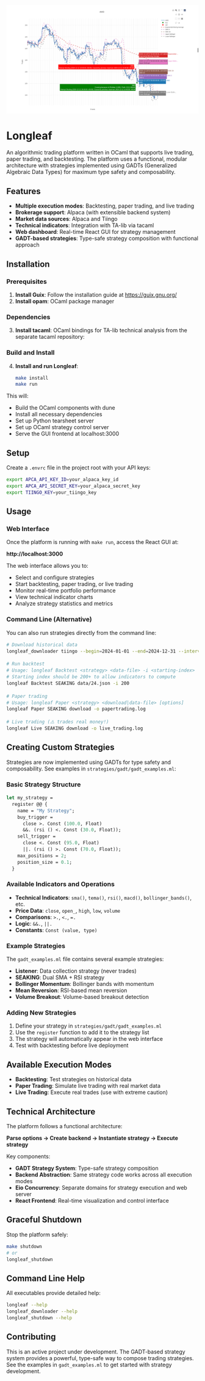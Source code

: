 ![Longleaf](static/screenshot.png)

# Longleaf

An algorithmic trading platform written in OCaml that supports live trading, paper trading, and backtesting. The platform uses a functional, modular architecture with strategies implemented using GADTs (Generalized Algebraic Data Types) for maximum type safety and composability.

## Features

- **Multiple execution modes**: Backtesting, paper trading, and live trading
- **Brokerage support**: Alpaca (with extensible backend system)
- **Market data sources**: Alpaca and Tiingo
- **Technical indicators**: Integration with TA-lib via tacaml
- **Web dashboard**: Real-time React GUI for strategy management
- **GADT-based strategies**: Type-safe strategy composition with functional approach

## Installation

### Prerequisites

1. **Install Guix**: Follow the installation guide at https://guix.gnu.org/
2. **Install opam**: OCaml package manager

### Dependencies

3. **Install tacaml**: OCaml bindings for TA-lib technical analysis from the separate tacaml repository:

### Build and Install

4. **Install and run Longleaf**:
   ```bash
   make install
   make run
   ```

This will:
- Build the OCaml components with dune
- Install all necessary dependencies
- Set up Python tearsheet server
- Set up OCaml strategy control server
- Serve the GUI frontend at localhost:3000

## Setup

Create a `.envrc` file in the project root with your API keys:

```bash
export APCA_API_KEY_ID=your_alpaca_key_id
export APCA_API_SECRET_KEY=your_alpaca_secret_key
export TIINGO_KEY=your_tiingo_key
```

## Usage

### Web Interface

Once the platform is running with `make run`, access the React GUI at:

**http://localhost:3000**

The web interface allows you to:
- Select and configure strategies
- Start backtesting, paper trading, or live trading
- Monitor real-time portfolio performance
- View technical indicator charts
- Analyze strategy statistics and metrics

### Command Line (Alternative)

You can also run strategies directly from the command line:

```bash
# Download historical data
longleaf_downloader tiingo --begin=2024-01-01 --end=2024-12-31 --interval=10 --timeframe=minute data/24.json

# Run backtest
# Usage: longleaf Backtest <strategy> <data-file> -i <starting-index>
# Starting index should be 200+ to allow indicators to compute
longleaf Backtest SEAKING data/24.json -i 200

# Paper trading
# Usage: longleaf Paper <strategy> <download|data-file> [options]
longleaf Paper SEAKING download -o papertrading.log

# Live trading (⚠️ trades real money!)
longleaf Live SEAKING download -o live_trading.log
```

## Creating Custom Strategies

Strategies are now implemented using GADTs for type safety and composability. See examples in `strategies/gadt/gadt_examples.ml`:

### Basic Strategy Structure

```ocaml
let my_strategy = 
  register @@ {
    name = "My Strategy";
    buy_trigger = 
      close >. Const (100.0, Float) 
      &&. (rsi () <. Const (30.0, Float));
    sell_trigger = 
      close <. Const (95.0, Float) 
      ||. (rsi () >. Const (70.0, Float));
    max_positions = 2;
    position_size = 0.1;
  }
```

### Available Indicators and Operations

- **Technical Indicators**: `sma()`, `tema()`, `rsi()`, `macd()`, `bollinger_bands()`, etc.
- **Price Data**: `close`, `open_`, `high`, `low`, `volume`
- **Comparisons**: `>.`, `<.`, `=.`
- **Logic**: `&&.`, `||.`
- **Constants**: `Const (value, type)`

### Example Strategies

The `gadt_examples.ml` file contains several example strategies:

- **Listener**: Data collection strategy (never trades)
- **SEAKING**: Dual SMA + RSI strategy
- **Bollinger Momentum**: Bollinger bands with momentum
- **Mean Reversion**: RSI-based mean reversion
- **Volume Breakout**: Volume-based breakout detection

### Adding New Strategies

1. Define your strategy in `strategies/gadt/gadt_examples.ml`
2. Use the `register` function to add it to the strategy list
3. The strategy will automatically appear in the web interface
4. Test with backtesting before live deployment

## Available Execution Modes

- **Backtesting**: Test strategies on historical data
- **Paper Trading**: Simulate live trading with real market data
- **Live Trading**: Execute real trades (use with extreme caution)

## Technical Architecture

The platform follows a functional architecture:

**Parse options → Create backend → Instantiate strategy → Execute strategy**

Key components:
- **GADT Strategy System**: Type-safe strategy composition
- **Backend Abstraction**: Same strategy code works across all execution modes
- **Eio Concurrency**: Separate domains for strategy execution and web server
- **React Frontend**: Real-time visualization and control interface

## Graceful Shutdown

Stop the platform safely:
```bash
make shutdown
# or
longleaf_shutdown
```

## Command Line Help

All executables provide detailed help:
```bash
longleaf --help
longleaf_downloader --help
longleaf_shutdown --help
```

## Contributing

This is an active project under development. The GADT-based strategy system provides a powerful, type-safe way to compose trading strategies. See the examples in `gadt_examples.ml` to get started with strategy development.
